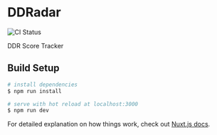 # DDRadar
![CI Status](https://github.com/ddradar/ddradar/workflows/Node%20CI/badge.svg "CI Status")

DDR Score Tracker

## Build Setup

``` bash
# install dependencies
$ npm run install

# serve with hot reload at localhost:3000
$ npm run dev
```

For detailed explanation on how things work, check out [Nuxt.js docs](https://nuxtjs.org).
